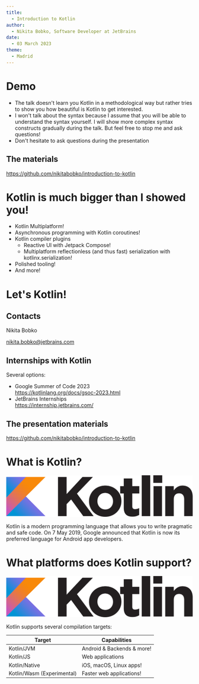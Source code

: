 ```yaml
---
title:
  - Introduction to Kotlin
author:
  - Nikita Bobko, Software Developer at JetBrains
date:
  - 03 March 2023
theme:
  - Madrid
---
```


# Demo

- The talk doesn't learn you Kotlin in a methodological way but rather tries to show you how beautiful is Kotlin to get
  interested.
- I won't talk about the syntax because I assume that you will be able to understand the syntax yourself. I will show more complex
  syntax constructs gradually during the talk. But feel free to stop me and ask questions!
- Don't hesitate to ask questions during the presentation

## The materials

https://github.com/nikitabobko/introduction-to-kotlin

# Kotlin is much bigger than I showed you!

- Kotlin Multiplatform!
- Asynchronous programming with Kotlin coroutines!
- Kotlin compiler plugins
  - Reactive UI with Jetpack Compose!
  - Multiplatform reflectionless (and thus fast) serialization with kotlinx.serialization!
- Polished tooling!
- And more!

# Let's Kotlin!

## Contacts

Nikita Bobko

nikita.bobko@jetbrains.com

## Internships with Kotlin

Several options:

- Google Summer of Code 2023 \
  https://kotlinlang.org/docs/gsoc-2023.html
- JetBrains Internships \
  https://internship.jetbrains.com/

## The presentation materials

https://github.com/nikitabobko/introduction-to-kotlin

# What is Kotlin?

![](./kotlin_logo.png)

Kotlin is a modern programming language that allows you to write pragmatic and safe code. On 7 May 2019, Google announced that
Kotlin is now its preferred language for Android app developers.

# What platforms does Kotlin support?

![](./kotlin_logo.png)

Kotlin supports several compilation targets:

|Target|Capabilities|
|---|---|
|Kotlin/JVM|Android & Backends & more!|
|Kotlin/JS|Web applications|
|Kotlin/Native|iOS, macOS, Linux apps!|
|Kotlin/Wasm (Experimental)|Faster web applications!|
